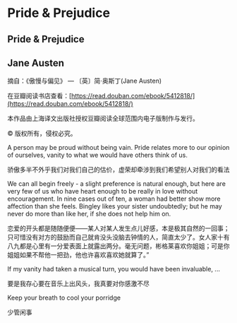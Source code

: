 # Pride & Prejudice

## Pride & Prejudice

## Jane Austen

摘自：《傲慢与偏见》 — 〔英〕简·奥斯丁\(Jane Austen\)

在豆瓣阅读书店查看：[https://read.douban.com/ebook/5412818/](https://read.douban.com/ebook/5412818/)

本作品由上海译文出版社授权豆瓣阅读全球范围内电子版制作与发行。

© 版权所有，侵权必究。

A person may be proud without being vain. Pride relates more to our opinion of ourselves, vanity to what we would have others think of us.

骄傲多半不外乎我们对我们自己的估价，虚荣却牵涉到我们希望别人对我们的看法

We can all begin freely - a slight preference is natural enough, but here are very few of us who have heart enough to be really in love without encouragement. In nine cases out of ten, a woman had better show more affection than she feels. Bingley likes your sister undoubtedly; but he may never do more than like her, if she does not help him on.

恋爱的开头都是随随便便——某人对某人发生点儿好感，本是极其自然的一回事；只可惜没有对方的鼓励而自己就肯没头没脑去钟情的人，简直太少了。女人家十有八九都是心里有一分爱表面上就露出两分。毫无问题，彬格莱喜欢你姐姐；可是你姐姐如果不帮他一把劲，他也许喜欢喜欢她就算了。”

If my vanity had taken a musical turn, you would have been invaluable, ...

要是我存心要在音乐上出风头，我真要对你感激不尽

Keep your breath to cool your porridge

少管闲事

